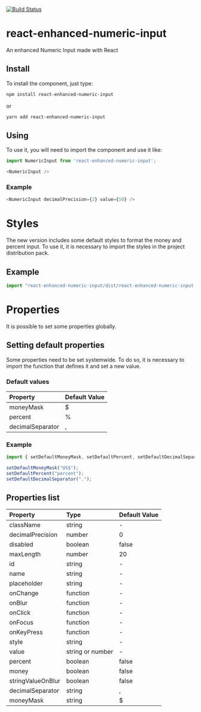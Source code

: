 [![Build Status](https://travis-ci.com/studiojms/react-enhanced-numeric-input.svg?branch=master)](https://travis-ci.com/studiojms/react-enhanced-numeric-input)

# react-enhanced-numeric-input

An enhanced Numeric Input made with React

## Install

To install the component, just type:

```sh
npm install react-enhanced-numeric-input
```

or

```sh
yarn add react-enhanced-numeric-input
```
## Using

To use it, you will need to import the component and use it like:

```js
import NumericInput from 'react-enhanced-numeric-input';
```

```js
<NumericInput />
```

### Example

```js
<NumericInput decimalPrecision={2} value={50} />
```

# Styles

The new version includes some default styles to format the money and percent input.
To use it, it is necessary to import the styles in the project distribution pack.

## Example

```js
import "react-enhanced-numeric-input/dist/react-enhanced-numeric-input.css";
```

# Properties

It is possible to set some properties globally.

## Setting default properties

Some properties need to be set systemwide. To do so, it is necessary to import the function that defines it and set a new value.

### Default values

| Property         | Default Value |
| :--------------- | :------------ |
| moneyMask        | \$            |
| percent          | %             |
| decimalSeparator | ,             |

### Example

```js
import { setDefaultMoneyMask, setDefaultPercent, setDefaultDecimalSeparator } from "react-enhanced-numeric-input";

setDefaultMoneyMask("US$");
setDefaultPercent("percent");
setDefaultDecimalSeparator(".");
```

## Properties list

| Property          | Type             | Default Value |
| :---------------- | :--------------- | :------------ |
| className         | string           | -             |
| decimalPrecision  | number           | 0             |
| disabled          | boolean          | false         |
| maxLength         | number           | 20            |
| id                | string           | -             |
| name              | string           | -             |
| placeholder       | string           | -             |
| onChange          | function         | -             |
| onBlur            | function         | -             |
| onClick           | function         | -             |
| onFocus           | function         | -             |
| onKeyPress        | function         | -             |
| style             | string           | -             |
| value             | string or number | -             |
| percent           | boolean          | false         |
| money             | boolean          | false         |
| stringValueOnBlur | boolean          | false         |
| decimalSeparator  | string           | ,             |
| moneyMask         | string           | \$            |
